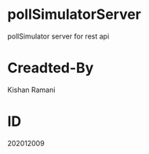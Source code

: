 # pollSimulatorServer
pollSimulator server for rest api 

# Creadted-By
Kishan Ramani

# ID
202012009
